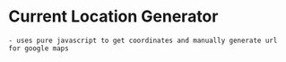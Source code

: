 # Current Location Generator
    - uses pure javascript to get coordinates and manually generate url for google maps
